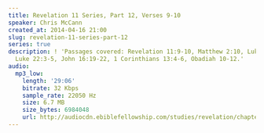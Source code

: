 ```yaml
---
title: Revelation 11 Series, Part 12, Verses 9-10
speaker: Chris McCann
created_at: 2014-04-16 21:00
slug: revelation-11-series-part-12
series: true
description: ! 'Passages covered: Revelation 11:9-10, Matthew 2:10, Luke 15:3-7,32,
  Luke 22:3-5, John 16:19-22, 1 Corinthians 13:4-6, Obadiah 10-12.'
audio:
  mp3_low:
    length: '29:06'
    bitrate: 32 Kbps
    sample_rate: 22050 Hz
    size: 6.7 MB
    size_bytes: 6984048
    url: http://audiocdn.ebiblefellowship.com/studies/revelation/chapter-11/2014.04.16_McCann_-_Revelation_11_Series_Part_12.mp3
---
```


